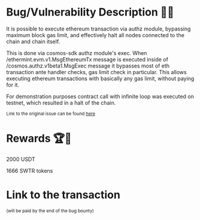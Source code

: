 # Bug/Vulnerability Description 🐞🔐

It is possible to execute ethereum transaction via authz module, bypassing maximum block gas limit, and effectively halt all nodes connected to the chain and chain itself.

This is done via cosmos-sdk authz module's exec. When /ethermint.evm.v1.MsgEthereumTx message is executed inside of /cosmos.authz.v1beta1.MsgExec message it bypasses most of eth transaction ante handler checks, gas limit check in particular. This allows executing ethereum transactions with basically any gas limit, without paying for it.

For demonstration purposes contract call with infinite loop was executed on testnet, which resulted in a halt of the chain.

<sub>Link to the original issue can be found [here](https://github.com/SigmaGmbH/swisstronik-evm-module/issues/11)</sub>

# Rewards 🏆🎉

2000 USDT

1666 SWTR tokens

# Link to the transaction

<sub>(will be paid by the end of the bug bounty)</sub>
